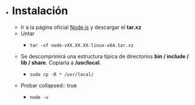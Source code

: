- # Instalación
  - Ir a la página oficial [Node.js](https://nodejs.org/) y descargar el **tar.xz**
  - Untar
    - ```shell
      tar -xf node-vXX.XX.XX-linux-x64.tar.xz
      ```
  - Se descomprimirá una estructura típica de directorios **bin / include / lib / share**. Copiarla a **/usr/local**.
    - ```shell
      sudo cp -R * /usr/local/
      ```
  - Probar
    collapsed:: true
    - ```shell
      node -v
      ```